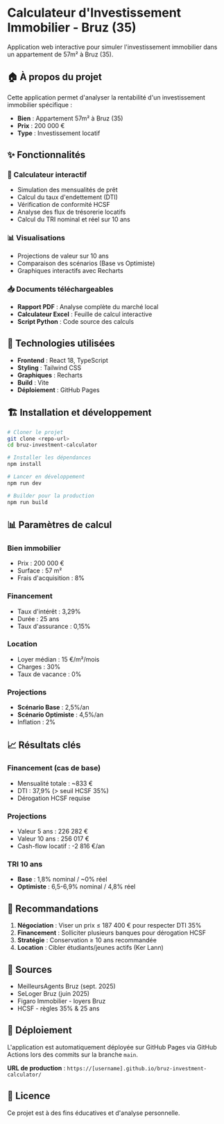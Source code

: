 # Calculateur d'Investissement Immobilier - Bruz (35)

Application web interactive pour simuler l'investissement immobilier dans un appartement de 57m² à Bruz (35).

## 🏠 À propos du projet

Cette application permet d'analyser la rentabilité d'un investissement immobilier spécifique :
- **Bien** : Appartement 57m² à Bruz (35)
- **Prix** : 200 000 €
- **Type** : Investissement locatif

## ✨ Fonctionnalités

### 🧮 Calculateur interactif
- Simulation des mensualités de prêt
- Calcul du taux d'endettement (DTI)
- Vérification de conformité HCSF
- Analyse des flux de trésorerie locatifs
- Calcul du TRI nominal et réel sur 10 ans

### 📊 Visualisations
- Projections de valeur sur 10 ans
- Comparaison des scénarios (Base vs Optimiste)
- Graphiques interactifs avec Recharts

### 📥 Documents téléchargeables
- **Rapport PDF** : Analyse complète du marché local
- **Calculateur Excel** : Feuille de calcul interactive
- **Script Python** : Code source des calculs

## 🚀 Technologies utilisées

- **Frontend** : React 18, TypeScript
- **Styling** : Tailwind CSS
- **Graphiques** : Recharts
- **Build** : Vite
- **Déploiement** : GitHub Pages

## 🏗️ Installation et développement

```bash
# Cloner le projet
git clone <repo-url>
cd bruz-investment-calculator

# Installer les dépendances
npm install

# Lancer en développement
npm run dev

# Builder pour la production
npm run build
```

## 📊 Paramètres de calcul

### Bien immobilier
- Prix : 200 000 €
- Surface : 57 m²
- Frais d'acquisition : 8%

### Financement
- Taux d'intérêt : 3,29%
- Durée : 25 ans
- Taux d'assurance : 0,15%

### Location
- Loyer médian : 15 €/m²/mois
- Charges : 30%
- Taux de vacance : 0%

### Projections
- **Scénario Base** : 2,5%/an
- **Scénario Optimiste** : 4,5%/an
- Inflation : 2%

## 📈 Résultats clés

### Financement (cas de base)
- Mensualité totale : ~833 €
- DTI : 37,9% (> seuil HCSF 35%)
- Dérogation HCSF requise

### Projections
- Valeur 5 ans : 226 282 €
- Valeur 10 ans : 256 017 €
- Cash-flow locatif : -2 816 €/an

### TRI 10 ans
- **Base** : 1,8% nominal / ~0% réel
- **Optimiste** : 6,5-6,9% nominal / 4,8% réel

## 🎯 Recommandations

1. **Négociation** : Viser un prix ≤ 187 400 € pour respecter DTI 35%
2. **Financement** : Solliciter plusieurs banques pour dérogation HCSF
3. **Stratégie** : Conservation ≥ 10 ans recommandée
4. **Location** : Cibler étudiants/jeunes actifs (Ker Lann)

## 📄 Sources

- MeilleursAgents Bruz (sept. 2025)
- SeLoger Bruz (juin 2025)
- Figaro Immobilier - loyers Bruz
- HCSF - règles 35% & 25 ans

## 🚀 Déploiement

L'application est automatiquement déployée sur GitHub Pages via GitHub Actions lors des commits sur la branche `main`.

**URL de production** : `https://[username].github.io/bruz-investment-calculator/`

## 📝 Licence

Ce projet est à des fins éducatives et d'analyse personnelle.